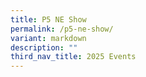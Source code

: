 ```yaml
---
title: P5 NE Show
permalink: /p5-ne-show/
variant: markdown
description: ""
third_nav_title: 2025 Events
---
```

